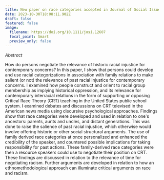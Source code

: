 ```yaml
---
title: New paper on race categories accepted in Journal of Social Issues
date: 2023-10-30T18:08:11.902Z
draft: false
featured: false
image:
  filename: https://doi.org/10.1111/josi.12607
  focal_point: Smart
  preview_only: false
---
```

*Abstract*


How do persons negotiate the relevance of historic racial injustice for contemporary concerns? In this paper, I show that persons could develop and use racial categorizations in association with family relations to make salient (or not) the relevance of past racial injustice for contemporary concerns. I examined how people construct and orient to racial group membership as implying historical oppression, and its relevance for contemporary interracial relations in the form of supporting or opposing Critical Race Theory (CRT) teaching in the United States public school system. I examined debates and discussions on CRT televised in the American news media using discursive psychological approaches. Findings show that race categories were developed and used in relation to one's ancestors: parents, aunts and uncles, and distant generations. This was done to raise the salience of past racial injustice, which otherwise would involve offering historic or other social structural arguments. The use of family derived race categories at once personalized and enhanced the credibility of the speaker, and countered possible implications for taking responsibility for past actions. These family-derived race categories were then a resource speakers could use to negotiate their position on CRT. These findings are discussed in relation to the relevance of time for negotiating racism. Further arguments are developed in relation to how an ethnomethodological approach can illuminate critical arguments on race and racism.
